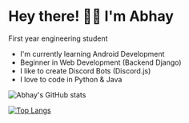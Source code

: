 
# Hey there! 👋🏻 I'm Abhay

First year engineering student



- I'm currently learning Android Development
- Beginner in Web Development (Backend Django)
- I like to create Discord Bots (Discord.js)
- I love to code in Python & Java

  
![Abhay's GitHub stats](https://github-readme-stats.vercel.app/api?username=Abhay-cloud&show_icons=true&theme=tokyonight&count_private=true)

[![Top Langs](https://github-readme-stats.vercel.app/api/top-langs/?username=Abhay-cloud&layout=compact&theme=tokyonight)](https://github.com/abhay-cloud/github-readme-stats)

